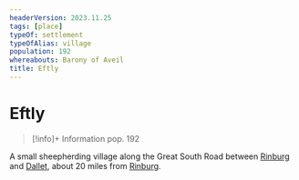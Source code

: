 ```yaml
---
headerVersion: 2023.11.25
tags: [place]
typeOf: settlement
typeOfAlias: village
population: 192
whereabouts: Barony of Aveil
title: Eftly
---
```

# Eftly
>[!info]+ Information
> pop. 192
> 
>> 

A small sheepherding village along the Great South Road between [Rinburg](<./rinburg.md>) and [Dallet](<cleenseau-region/dallet.md>), about 20 miles from [Rinburg](<./rinburg.md>). 